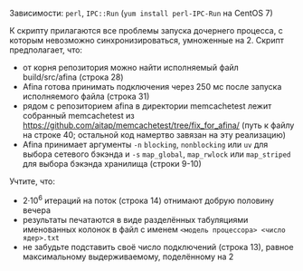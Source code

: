 Зависимости: `perl`, `IPC::Run` (`yum install perl-IPC-Run` на CentOS 7)

К скрипту прилагаются все проблемы запуска дочернего процесса, с которым невозможно синхронизироваться, умноженные на 2. Скрипт предполагает, что:
 * от корня репозитория можно найти исполняемый файл build/src/afina (строка 28)
 * Afina готова принимать подключения через 250 мс после запуска исполняемого файла (строка 31)
 * рядом с репозиторием afina в директории memcachetest лежит собранный memcachetest из https://github.com/aitap/memcachetest/tree/fix_for_afina/ (путь к файлу на строке 40; остальной код намертво завязан на эту реализацию)
 * Afina принимает аргументы `-n` `blocking`, `nonblocking` или `uv` для выбора сетевого бэкэнда и `-s` `map_global`, `map_rwlock` или `map_striped` для выбора бэкэнда хранилища (строки 9-10)

Учтите, что:
 * 2&middot;10<sup>6</sup> итераций на поток (строка 14) отнимают добрую половину вечера
 * результаты печатаются в виде разделённых табуляциями именованных колонок в файл с именем `<модель процессора> <число ядер>.txt`
 * не забудьте подставить своё число подключений (строка 13), равное максимальному выдерживаемому, поделённому на 2

